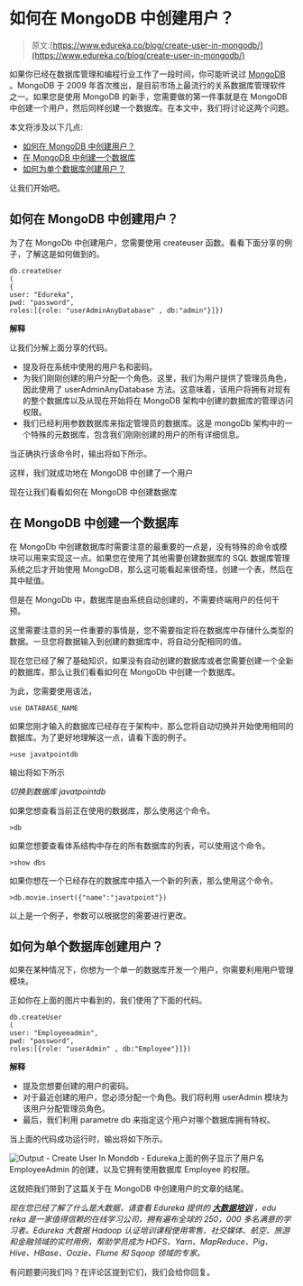 # 如何在 MongoDB 中创建用户？

> 原文:[https://www.edureka.co/blog/create-user-in-mongodb/](https://www.edureka.co/blog/create-user-in-mongodb/)

如果你已经在数据库管理和编程行业工作了一段时间，你可能听说过 [MongoDB](https://www.edureka.co/blog/mongodb-the-database-for-big-data-processing/) 。MongoDB 于 2009 年首次推出，是目前市场上最流行的关系数据库管理软件之一。如果您是使用 MongoDB 的新手，您需要做的第一件事就是在 MongoDB 中创建一个用户，然后同样创建一个数据库。在本文中，我们将讨论这两个问题。

本文将涉及以下几点:

*   [如何在 MongoDB 中创建用户？](#HowToCreateAUserInMongoDB?)
*   [在 MongoDB 中创建一个数据库](#CreateADatabaseInMongoDB)
*   [如何为单个数据库创建用户？](#HowToCreateAUserForASingleDatabase?)

让我们开始吧。

## **如何在 MongoDB 中创建用户？**

为了在 MongoDb 中创建用户，您需要使用 createuser 函数。看看下面分享的例子，了解这是如何做到的。

```
db.createUser
(
{
user: "Edureka",
pwd: "password",
roles:[{role: "userAdminAnyDatabase" , db:"admin"}]})
```

**解释**

让我们分解上面分享的代码。

*   提及将在系统中使用的用户名和密码。
*   为我们刚刚创建的用户分配一个角色。这里，我们为用户提供了管理员角色，因此使用了 userAdminAnyDatabase 方法。这意味着，该用户将拥有对现有的整个数据库以及从现在开始将在 MongoDB 架构中创建的数据库的管理访问权限。
*   我们已经利用参数数据库来指定管理员的数据库。这是 mongoDb 架构中的一个特殊的元数据库，包含我们刚刚创建的用户的所有详细信息。

当正确执行该命令时，输出将如下所示。

这样，我们就成功地在 MongoDB 中创建了一个用户

现在让我们看看如何在 MongoDB 中创建数据库

## **在 MongoDB 中创建一个数据库**

在 MongoDb 中创建数据库时需要注意的最重要的一点是，没有特殊的命令或模块可以用来实现这一点。如果您在使用了其他需要创建数据库的 SQL 数据库管理系统之后才开始使用 MongoDB，那么这可能看起来很奇怪，创建一个表，然后在其中赋值。

但是在 MongoDb 中，数据库是由系统自动创建的，不需要终端用户的任何干预。

这里需要注意的另一件重要的事情是，您不需要指定将在数据库中存储什么类型的数据。一旦您将数据输入到创建的数据库中，将自动分配相同的值。

现在您已经了解了基础知识，如果没有自动创建的数据库或者您需要创建一个全新的数据库，那么让我们看看如何在 MongoDb 中创建一个数据库。

为此，您需要使用语法，

```
use DATABASE_NAME
```

如果您刚才输入的数据库已经存在于架构中，那么您将自动切换并开始使用相同的数据库。为了更好地理解这一点，请看下面的例子。

```
>use javatpointdb
```

输出将如下所示

*切换到数据库 javatpointdb*

如果您想查看当前正在使用的数据库，那么使用这个命令。

```
>db
```

如果您想要查看体系结构中存在的所有数据库的列表，可以使用这个命令。

```
>show dbs
```

如果你想在一个已经存在的数据库中插入一个新的列表，那么使用这个命令。

```
>db.movie.insert({"name":"javatpoint"})
```

以上是一个例子，参数可以根据您的需要进行更改。

## **如何为单个数据库创建用户？**

如果在某种情况下，你想为一个单一的数据库开发一个用户，你需要利用用户管理模块。

正如你在上面的图片中看到的，我们使用了下面的代码。

```
db.createUser
(
user: "Employeeadmin",
pwd: "password",
roles:[{role: "userAdmin" , db:"Employee"}]})
```

**解释**

*   提及您想要创建的用户的密码。
*   对于最近创建的用户，您必须分配一个角色。我们将利用 userAdmin 模块为该用户分配管理员角色。
*   最后，我们利用 parametre db 来指定这个用户对哪个数据库拥有特权。

当上面的代码成功运行时，输出将如下所示。

![Output - Create User In Monddb - Edureka](../Images/32c8bf6da32f950dbccb3fa82b4a21a6.png)上面的例子显示了用户名 EmployeeAdmin 的创建，以及它拥有使用数据库 Employee 的权限。

这就把我们带到了这篇关于在 MongoDB 中创建用户的文章的结尾。

*现在您已经了解了什么是大数据，请查看 Edureka 提供的 [**大数据培训**](https://www.edureka.co/big-data-and-hadoop)* *，edu reka 是一家值得信赖的在线学习公司，拥有遍布全球的 250，000 多名满意的学习者。Edureka 大数据 Hadoop 认证培训课程使用零售、社交媒体、航空、旅游和金融领域的实时用例，帮助学员成为 HDFS、Yarn、MapReduce、Pig、Hive、HBase、Oozie、Flume 和 Sqoop 领域的专家。*

有问题要问我们吗？在评论区提到它们，我们会给你回复。